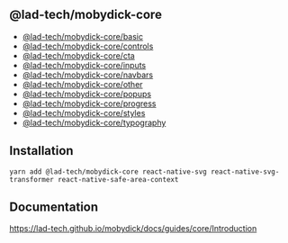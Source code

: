 ## @lad-tech/mobydick-core

- [@lad-tech/mobydick-core/basic](./src/basic/README.md)
- [@lad-tech/mobydick-core/controls](./src/controls/README.md)
- [@lad-tech/mobydick-core/cta](./src/cta/README.md)
- [@lad-tech/mobydick-core/inputs](./src/inputs/README.md)
- [@lad-tech/mobydick-core/navbars](./src/navbars/README.md)
- [@lad-tech/mobydick-core/other](./src/other/README.md)
- [@lad-tech/mobydick-core/popups](./src/popups/README.md)
- [@lad-tech/mobydick-core/progress](./src/progress/README.md)
- [@lad-tech/mobydick-core/styles](./src/styles/README.md)
- [@lad-tech/mobydick-core/typography](./src/typography/README.md)

## Installation

```shell
yarn add @lad-tech/mobydick-core react-native-svg react-native-svg-transformer react-native-safe-area-context
```

## Documentation

https://lad-tech.github.io/mobydick/docs/guides/core/Introduction
